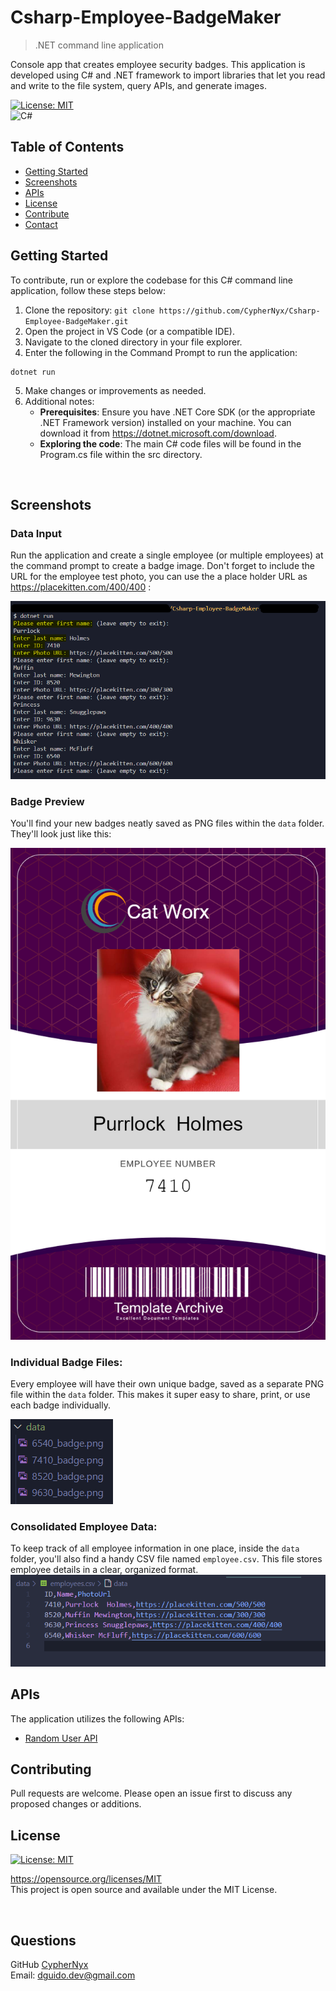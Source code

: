 # Csharp-Employee-BadgeMaker
>.NET command line application  

Console app that creates employee security badges.  This application is developed using C# and .NET framework to import libraries that let you read and write to the file system, query APIs, and generate images.

 [![License: MIT](https://img.shields.io/badge/License-MIT-yellow.svg)](https://opensource.org/licenses/MIT) </br>
 ![C#](https://img.shields.io/badge/csharp-%23239120.svg?style=for-the-badge&logo=csharp&logoColor=white)



## Table of Contents
- [Getting Started](#getting-started) 
- [Screenshots](#screenshots)   
- [APIs](#apis) 
- [License](#license)
- [Contribute](#contribute)
- [Contact](#contact)


## Getting Started
To contribute, run or explore the codebase for this C# command line application, follow these steps below:

1. Clone the repository: `git clone https://github.com/CypherNyx/Csharp-Employee-BadgeMaker.git`
2. Open the project in VS Code (or a compatible IDE).
3. Navigate to the cloned directory in your file explorer. 
4. Enter the following in the Command Prompt to run the application:
```
dotnet run
```
5. Make changes or improvements as needed.
6. Additional notes: 
    - **Prerequisites**: Ensure you have .NET Core SDK (or the appropriate .NET Framework version) installed on your machine. You can download it from https://dotnet.microsoft.com/download.
    - **Exploring the code**: The main C# code files will be found in the Program.cs file within the src directory.


<br>

## Screenshots
### Data Input
Run the application and create a single employee (or multiple employees) at the command prompt to create a badge image. Don't forget to include the URL for the employee test photo, you can use the a place holder URL as https://placekitten.com/400/400 :

![data1](./data/data_input1.png)

### Badge Preview
You'll find your new badges neatly saved as PNG files within the `data` folder. They'll look just like this:

![holmesbadge](./data/7410_badge.png)

###  Individual Badge Files:
Every employee will have their own unique badge, saved as a separate PNG file within the `data` folder. This makes it super easy to share, print, or use each badge individually.

![data2](./data/data_input2.png)

### Consolidated Employee Data:
To keep track of all employee information in one place, inside the `data` folder, you'll also find a handy CSV file named `employee.csv`. This file stores employee details in a clear, organized format.
![data3](./data/data_input3.png)



## APIs 
The application utilizes the following APIs:
* [Random User API](https://randomuser.me/)

## Contributing
Pull requests are welcome. Please open an issue first to discuss any proposed changes or additions.
<br>

## License
[![License: MIT](https://img.shields.io/badge/License-MIT-yellow.svg)](https://opensource.org/licenses/MIT)
  
  https://opensource.org/licenses/MIT <br> 
  This project is open source and available under the MIT License.

<br>

  ## Questions
  GitHub [CypherNyx](https://github.com/CypherNyx)<br>
  Email: <a href="mailto: dguido.dev@gmail.com" target="_blank">dguido.dev@gmail.com</a>

